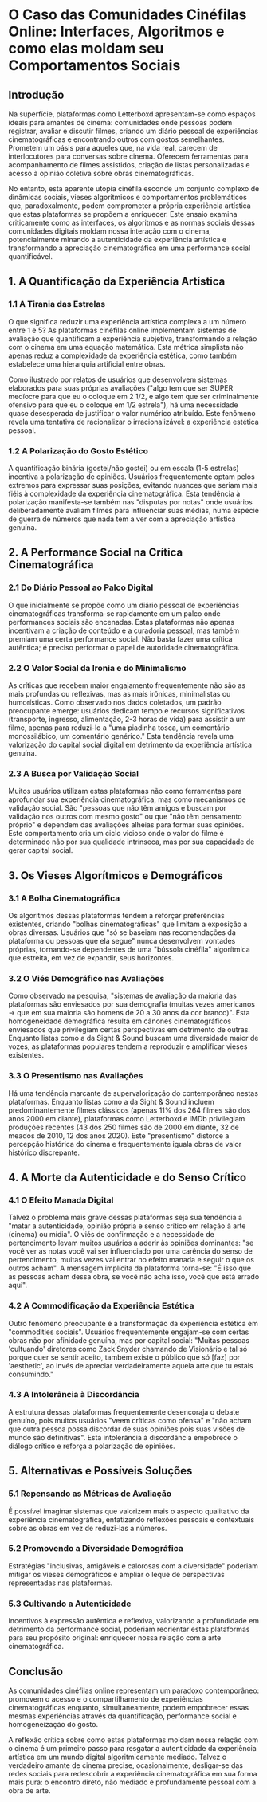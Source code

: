 # O Caso das Comunidades Cinéfilas Online: Interfaces, Algoritmos e como elas moldam seu Comportamentos Sociais

## Introdução

Na superfície, plataformas como Letterboxd apresentam-se como espaços ideais para amantes de cinema: comunidades onde pessoas podem registrar, avaliar e discutir filmes, criando um diário pessoal de experiências cinematográficas e encontrando outros com gostos semelhantes. Prometem um oásis para aqueles que, na vida real, carecem de interlocutores para conversas sobre cinema. Oferecem ferramentas para acompanhamento de filmes assistidos, criação de listas personalizadas e acesso à opinião coletiva sobre obras cinematográficas.

No entanto, esta aparente utopia cinéfila esconde um conjunto complexo de dinâmicas sociais, vieses algorítmicos e comportamentos problemáticos que, paradoxalmente, podem comprometer a própria experiência artística que estas plataformas se propõem a enriquecer. Este ensaio examina criticamente como as interfaces, os algoritmos e as normas sociais dessas comunidades digitais moldam nossa interação com o cinema, potencialmente minando a autenticidade da experiência artística e transformando a apreciação cinematográfica em uma performance social quantificável.

## 1. A Quantificação da Experiência Artística

### 1.1 A Tirania das Estrelas

O que significa reduzir uma experiência artística complexa a um número entre 1 e 5? As plataformas cinéfilas online implementam sistemas de avaliação que quantificam a experiência subjetiva, transformando a relação com o cinema em uma equação matemática. Esta métrica simplista não apenas reduz a complexidade da experiência estética, como também estabelece uma hierarquia artificial entre obras.

Como ilustrado por relatos de usuários que desenvolvem sistemas elaborados para suas próprias avaliações ("algo tem que ser SUPER medíocre para que eu o coloque em 2 1/2, e algo tem que ser criminalmente ofensivo para que eu o coloque em 1/2 estrela"), há uma necessidade quase desesperada de justificar o valor numérico atribuído. Este fenômeno revela uma tentativa de racionalizar o irracionalizável: a experiência estética pessoal.

### 1.2 A Polarização do Gosto Estético

A quantificação binária (gostei/não gostei) ou em escala (1-5 estrelas) incentiva a polarização de opiniões. Usuários frequentemente optam pelos extremos para expressar suas posições, evitando nuances que seriam mais fiéis à complexidade da experiência cinematográfica. Esta tendência à polarização manifesta-se também nas "disputas por notas" onde usuários deliberadamente avaliam filmes para influenciar suas médias, numa espécie de guerra de números que nada tem a ver com a apreciação artística genuína.

## 2. A Performance Social na Crítica Cinematográfica

### 2.1 Do Diário Pessoal ao Palco Digital

O que inicialmente se propõe como um diário pessoal de experiências cinematográficas transforma-se rapidamente em um palco onde performances sociais são encenadas. Estas plataformas não apenas incentivam a criação de conteúdo e a curadoria pessoal, mas também premiam uma certa performance social. Não basta fazer uma crítica autêntica; é preciso performar o papel de autoridade cinematográfica.

### 2.2 O Valor Social da Ironia e do Minimalismo

As críticas que recebem maior engajamento frequentemente não são as mais profundas ou reflexivas, mas as mais irônicas, minimalistas ou humorísticas. Como observado nos dados coletados, um padrão preocupante emerge: usuários dedicam tempo e recursos significativos (transporte, ingresso, alimentação, 2-3 horas de vida) para assistir a um filme, apenas para reduzi-lo a "uma piadinha tosca, um comentário monossilábico, um comentário genérico." Esta tendência revela uma valorização do capital social digital em detrimento da experiência artística genuína.

### 2.3 A Busca por Validação Social

Muitos usuários utilizam estas plataformas não como ferramentas para aprofundar sua experiência cinematográfica, mas como mecanismos de validação social. São "pessoas que não têm amigos e buscam por validação nos outros com mesmo gosto" ou que "não têm pensamento próprio" e dependem das avaliações alheias para formar suas opiniões. Este comportamento cria um ciclo vicioso onde o valor do filme é determinado não por sua qualidade intrínseca, mas por sua capacidade de gerar capital social.

## 3. Os Vieses Algorítmicos e Demográficos

### 3.1 A Bolha Cinematográfica

Os algoritmos dessas plataformas tendem a reforçar preferências existentes, criando "bolhas cinematográficas" que limitam a exposição a obras diversas. Usuários que "só se baseiam nas recomendações da plataforma ou pessoas que ela segue" nunca desenvolvem vontades próprias, tornando-se dependentes de uma "bússola cinéfila" algorítmica que estreita, em vez de expandir, seus horizontes.

### 3.2 O Viés Demográfico nas Avaliações

Como observado na pesquisa, "sistemas de avaliação da maioria das plataformas são enviesados por sua demografia (muitas vezes americanos -> que em sua maioria são homens de 20 a 30 anos da cor branco)". Esta homogeneidade demográfica resulta em cânones cinematográficos enviesados que privilegiam certas perspectivas em detrimento de outras. Enquanto listas como a da Sight & Sound buscam uma diversidade maior de vozes, as plataformas populares tendem a reproduzir e amplificar vieses existentes.

### 3.3 O Presentismo nas Avaliações

Há uma tendência marcante de supervalorização do contemporâneo nestas plataformas. Enquanto listas como a da Sight & Sound incluem predominantemente filmes clássicos (apenas 11% dos 264 filmes são dos anos 2000 em diante), plataformas como Letterboxd e IMDb privilegiam produções recentes (43 dos 250 filmes são de 2000 em diante, 32 de meados de 2010, 12 dos anos 2020). Este "presentismo" distorce a percepção histórica do cinema e frequentemente iguala obras de valor histórico discrepante.

## 4. A Morte da Autenticidade e do Senso Crítico

### 4.1 O Efeito Manada Digital

Talvez o problema mais grave dessas plataformas seja sua tendência a "matar a autenticidade, opinião própria e senso crítico em relação à arte (cinema) ou mídia". O viés de confirmação e a necessidade de pertencimento levam muitos usuários a aderir às opiniões dominantes: "se você ver as notas você vai ser influenciado por uma carência do senso de pertencimento, muitas vezes vai entrar no efeito manada e seguir o que os outros acham". A mensagem implícita da plataforma torna-se: "É isso que as pessoas acham dessa obra, se você não acha isso, você que está errado aqui".

### 4.2 A Commodificação da Experiência Estética

Outro fenômeno preocupante é a transformação da experiência estética em "commodities sociais". Usuários frequentemente engajam-se com certas obras não por afinidade genuína, mas por capital social: "Muitas pessoas 'cultuando' diretores como Zack Snyder chamando de Visionário e tal só porque quer se sentir aceito, também existe o público que só [faz] por 'aesthetic', ao invés de apreciar verdadeiramente aquela arte que tu estais consumindo."

### 4.3 A Intolerância à Discordância

A estrutura dessas plataformas frequentemente desencoraja o debate genuíno, pois muitos usuários "veem críticas como ofensa" e "não acham que outra pessoa possa discordar de suas opiniões pois suas visões de mundo são definitivas". Esta intolerância à discordância empobrece o diálogo crítico e reforça a polarização de opiniões.

## 5. Alternativas e Possíveis Soluções

### 5.1 Repensando as Métricas de Avaliação

É possível imaginar sistemas que valorizem mais o aspecto qualitativo da experiência cinematográfica, enfatizando reflexões pessoais e contextuais sobre as obras em vez de reduzi-las a números.

### 5.2 Promovendo a Diversidade Demográfica

Estratégias "inclusivas, amigáveis e calorosas com a diversidade" poderiam mitigar os vieses demográficos e ampliar o leque de perspectivas representadas nas plataformas.

### 5.3 Cultivando a Autenticidade

Incentivos à expressão autêntica e reflexiva, valorizando a profundidade em detrimento da performance social, poderiam reorientar estas plataformas para seu propósito original: enriquecer nossa relação com a arte cinematográfica.

## Conclusão

As comunidades cinéfilas online representam um paradoxo contemporâneo: promovem o acesso e o compartilhamento de experiências cinematográficas enquanto, simultaneamente, podem empobrecer essas mesmas experiências através da quantificação, performance social e homogeneização do gosto.

A reflexão crítica sobre como estas plataformas moldam nossa relação com o cinema é um primeiro passo para resgatar a autenticidade da experiência artística em um mundo digital algoritmicamente mediado. Talvez o verdadeiro amante de cinema precise, ocasionalmente, desligar-se das redes sociais para redescobrir a experiência cinematográfica em sua forma mais pura: o encontro direto, não mediado e profundamente pessoal com a obra de arte.